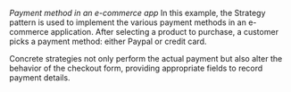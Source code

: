 *Payment method in an e-commerce app*
In this example, the Strategy pattern is used to implement the various payment methods in an e-commerce application. After selecting a product to purchase, a customer picks a payment method: either Paypal or credit card.

Concrete strategies not only perform the actual payment but also alter the behavior of the checkout form, providing appropriate fields to record payment details.